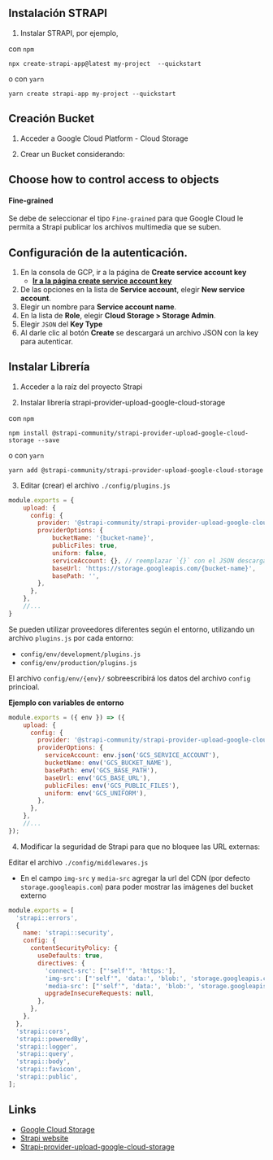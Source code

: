 ## Instalación STRAPI

1. Instalar STRAPI, por ejemplo,

con `npm`
```
npx create-strapi-app@latest my-project  --quickstart
```

o con `yarn`
```
yarn create strapi-app my-project --quickstart
```



## Creación Bucket

1. Acceder a Google Cloud Platform - Cloud Storage

2. Crear un Bucket considerando: 

## Choose how to control access to objects

#### Fine-grained 
    
Se debe de seleccionar el tipo `Fine-grained` para que Google Cloud le permita a Strapi publicar los archivos multimedia que se suben.


## Configuración de la autenticación. 
1. En la consola de GCP, ir a la página de **Create service account key** 
   - **[Ir a la página create service account key](https://console.cloud.google.com/apis/credentials/serviceaccountkey)**
2. De las opciones en la lista de **Service account**, elegir **New service account**.
3. Elegir un nombre para  **Service account name**.
4. En la lista de  **Role**, elegir **Cloud Storage > Storage Admin**.
5. Elegir `JSON` del **Key Type**
6. Al darle clic al botón **Create** se descargará un archivo JSON con la key para autenticar.

## Instalar Librería 

1. Acceder a la raíz del proyecto Strapi

2. Instalar librería strapi-provider-upload-google-cloud-storage

con `npm`
```
npm install @strapi-community/strapi-provider-upload-google-cloud-storage --save
```

o con `yarn`
```
yarn add @strapi-community/strapi-provider-upload-google-cloud-storage
```

3. Editar (crear) el archivo `./config/plugins.js`

```js
module.exports = {
    upload: {
      config: {
        provider: '@strapi-community/strapi-provider-upload-google-cloud-storage',
        providerOptions: {
            bucketName: '{bucket-name}',
            publicFiles: true,
            uniform: false,
            serviceAccount: {}, // reemplazar `{}` con el JSON descargado del ServiceAccount
            baseUrl: 'https://storage.googleapis.com/{bucket-name}',
            basePath: '',
        },
      },
    },
    //...
}
```
 Se pueden utilizar proveedores diferentes según el entorno, utilizando un archivo `plugins.js` por cada entorno: 
- `config/env/development/plugins.js`
- `config/env/production/plugins.js`


El archivo `config/env/{env}/` sobreescribirá los datos del archivo `config` princioal.

**Ejemplo con variables de entorno**

```js
module.exports = ({ env }) => ({
    upload: {
      config: {
        provider: '@strapi-community/strapi-provider-upload-google-cloud-storage',
        providerOptions: {
          serviceAccount: env.json('GCS_SERVICE_ACCOUNT'),
          bucketName: env('GCS_BUCKET_NAME'),
          basePath: env('GCS_BASE_PATH'),
          baseUrl: env('GCS_BASE_URL'),
          publicFiles: env('GCS_PUBLIC_FILES'),
          uniform: env('GCS_UNIFORM'),
        },
      },
    },
    //...
});
```


4. Modificar la seguridad de Strapi para que no bloquee las URL externas:

Editar el archivo  `./config/middlewares.js`
- En el campo `img-src` y `media-src` agregar la url del CDN (por defecto `storage.googleapis.com`) para poder mostrar las imágenes del bucket externo
```js
module.exports = [
  'strapi::errors',
  {
    name: 'strapi::security',
    config: {
      contentSecurityPolicy: {
        useDefaults: true,
        directives: {
          'connect-src': ["'self'", 'https:'],
          'img-src': ["'self'", 'data:', 'blob:', 'storage.googleapis.com'],
          'media-src': ["'self'", 'data:', 'blob:', 'storage.googleapis.com'],
          upgradeInsecureRequests: null,
        },
      },
    },
  },
  'strapi::cors',
  'strapi::poweredBy',
  'strapi::logger',
  'strapi::query',
  'strapi::body',
  'strapi::favicon',
  'strapi::public',
];
```




## Links

- [Google Cloud Storage](https://console.cloud.google.com/storage/)
- [Strapi website](http://strapi.io/)
- [Strapi-provider-upload-google-cloud-storage](https://www.npmjs.com/package/@strapi-community/strapi-provider-upload-google-cloud-storage)